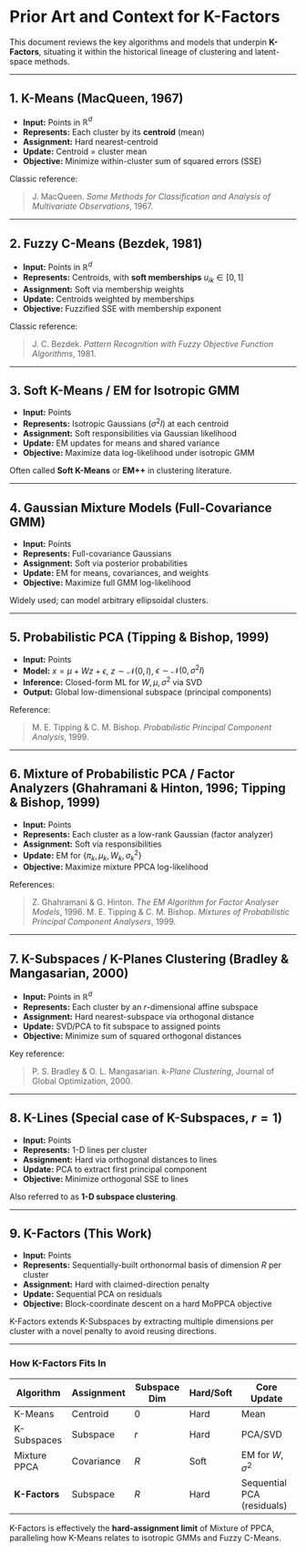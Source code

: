 # Prior Art and Context for K-Factors

This document reviews the key algorithms and models that underpin **K-Factors**, situating it within the historical lineage of clustering and latent-space methods.

---

## 1. K-Means (MacQueen, 1967)

* **Input:** Points in $\mathbb R^d$
* **Represents:** Each cluster by its **centroid** (mean)
* **Assignment:** Hard nearest-centroid
* **Update:** Centroid = cluster mean
* **Objective:** Minimize within-cluster sum of squared errors (SSE)

Classic reference:

> J. MacQueen. *Some Methods for Classification and Analysis of Multivariate Observations*, 1967.

---

## 2. Fuzzy C-Means (Bezdek, 1981)

* **Input:** Points in $\mathbb R^d$
* **Represents:** Centroids, with **soft memberships** $u_{ik}\in[0,1]$
* **Assignment:** Soft via membership weights
* **Update:** Centroids weighted by memberships
* **Objective:** Fuzzified SSE with membership exponent

Classic reference:

> J. C. Bezdek. *Pattern Recognition with Fuzzy Objective Function Algorithms*, 1981.

---

## 3. Soft K-Means / EM for Isotropic GMM

* **Input:** Points
* **Represents:** Isotropic Gaussians ($\sigma^2 I$) at each centroid
* **Assignment:** Soft responsibilities via Gaussian likelihood
* **Update:** EM updates for means and shared variance
* **Objective:** Maximize data log-likelihood under isotropic GMM

Often called **Soft K-Means** or **EM++** in clustering literature.

---

## 4. Gaussian Mixture Models (Full-Covariance GMM)

* **Input:** Points
* **Represents:** Full-covariance Gaussians
* **Assignment:** Soft via posterior probabilities
* **Update:** EM for means, covariances, and weights
* **Objective:** Maximize full GMM log-likelihood

Widely used; can model arbitrary ellipsoidal clusters.

---

## 5. Probabilistic PCA (Tipping & Bishop, 1999)

* **Input:** Points
* **Model:** $x=\mu + Wz + \epsilon$, $z\sim\mathcal N(0,I)$, $\epsilon\sim\mathcal N(0,\sigma^2 I)$
* **Inference:** Closed-form ML for $W,\mu,\sigma^2$ via SVD
* **Output:** Global low-dimensional subspace (principal components)

Reference:

> M. E. Tipping & C. M. Bishop. *Probabilistic Principal Component Analysis*, 1999.

---

## 6. Mixture of Probabilistic PCA / Factor Analyzers (Ghahramani & Hinton, 1996; Tipping & Bishop, 1999)

* **Input:** Points
* **Represents:** Each cluster as a low-rank Gaussian (factor analyzer)
* **Assignment:** Soft via responsibilities
* **Update:** EM for $\{\pi_k,\mu_k,W_k,\sigma_k^2\}$
* **Objective:** Maximize mixture PPCA log-likelihood

References:

> Z. Ghahramani & G. Hinton. *The EM Algorithm for Factor Analyser Models*, 1996.
> M. E. Tipping & C. M. Bishop. *Mixtures of Probabilistic Principal Component Analysers*, 1999.

---

## 7. K-Subspaces / K-Planes Clustering (Bradley & Mangasarian, 2000)

* **Input:** Points in $\mathbb R^d$
* **Represents:** Each cluster by an $r$-dimensional affine subspace
* **Assignment:** Hard nearest-subspace via orthogonal distance
* **Update:** SVD/PCA to fit subspace to assigned points
* **Objective:** Minimize sum of squared orthogonal distances

Key reference:

> P. S. Bradley & O. L. Mangasarian. *k-Plane Clustering*, Journal of Global Optimization, 2000.

---

## 8. K-Lines (Special case of K-Subspaces, $r=1$)

* **Input:** Points
* **Represents:** 1-D lines per cluster
* **Assignment:** Hard via orthogonal distances to lines
* **Update:** PCA to extract first principal component
* **Objective:** Minimize orthogonal SSE to lines

Also referred to as **1-D subspace clustering**.

---

## 9. K-Factors (This Work)

* **Input:** Points
* **Represents:** Sequentially-built orthonormal basis of dimension $R$ per cluster
* **Assignment:** Hard with claimed-direction penalty
* **Update:** Sequential PCA on residuals
* **Objective:** Block-coordinate descent on a hard MoPPCA objective

K-Factors extends K-Subspaces by extracting multiple dimensions per cluster with a novel penalty to avoid reusing directions.

---

### How K-Factors Fits In

| Algorithm     | Assignment | Subspace Dim | Hard/Soft | Core Update                |
| ------------- | ---------- | ------------ | --------- | -------------------------- |
| K-Means       | Centroid   | 0            | Hard      | Mean                       |
| K-Subspaces   | Subspace   | $r$          | Hard      | PCA/SVD                    |
| Mixture PPCA  | Covariance | $R$          | Soft      | EM for $W,\sigma^2$        |
| **K-Factors** | Subspace   | $R$          | Hard      | Sequential PCA (residuals) |

K-Factors is effectively the **hard-assignment limit** of Mixture of PPCA, paralleling how K-Means relates to isotropic GMMs and Fuzzy C-Means.
